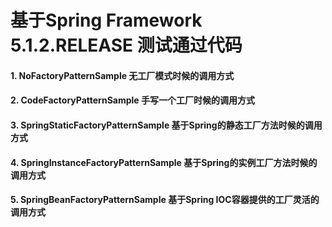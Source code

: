 # 基于Spring Framework 5.1.2.RELEASE 测试通过代码

#### 1. NoFactoryPatternSample    无工厂模式时候的调用方式

#### 2. CodeFactoryPatternSample  手写一个工厂时候的调用方式

#### 3. SpringStaticFactoryPatternSample 基于Spring的静态工厂方法时候的调用方式

#### 4. SpringInstanceFactoryPatternSample 基于Spring的实例工厂方法时候的调用方式

#### 5. SpringBeanFactoryPatternSample 基于Spring IOC容器提供的工厂灵活的调用方式
